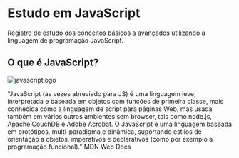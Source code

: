# Estudo em JavaScript

Registro de estudo dos conceitos básicos a avançados utilizando a linguagem de programação JavaScript.

## O que é JavaScript?
![javascriptlogo](https://github.com/RobbFreitas/Estudos-em-JavaScript/blob/main/jslogo.png)

"JavaScript (às vezes abreviado para JS) é uma linguagem leve, interpretada e baseada em objetos com funções de primeira classe, mais conhecida como a linguagem de script para páginas Web, mas usada também em vários outros ambientes sem browser, tais como node.js,  Apache CouchDB e Adobe Acrobat. O JavaScript é uma linguagem baseada em protótipos, multi-paradigma e dinâmica, suportando estilos de orientação a objetos, imperativos e declarativos (como por exemplo a programação funcional)." MDN Web Docs
